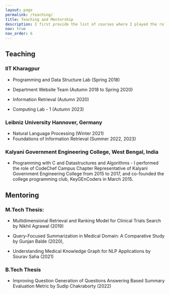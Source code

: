 ```yaml
---
layout: page
permalink: /teaching/
title: Teaching and Mentorship
description: I first provide the list of courses where I played the role of a Teaching Assistant at IIT Kharagpur, India and Leibniz University Hannover, Germany. Next, I describe my mentorship experience over 1 B.Tech and 3 M.Tech Thesis at IIT Kharagpur.
nav: true
nav_order: 6
---
```


## Teaching

### IIT Kharagpur

* Programming and Data Structure Lab (Spring 2018)

* Department Website Team (Autumn 2018 to Spring 2020)

* Information Retrieval (Autumn 2020)

* Computing Lab - 1 (Autumn 2023)

### Leibniz University Hannover, Germany

* Natural Language Processing (Winter 2021)
* Foundations of Information Retrieval (Summer 2022, 2023)

### Kalyani Government Engineering College, West Bengal, India

* Programming with C and Datastructures and Algorithms - I performed the role of CodeChef Campus Chapter Representative of Kalyani Government Engineering College from 2015 to 2017, and co-founded the college programming club, KeyGEnCoders in March 2015.

## Mentoring 

### M.Tech Thesis:

* Multidimensional Retrieval and Ranking Model for Clinical Trials Search by Nikhil Agrawal (2019)

* Query-Focused Summarization in Medical Domain: A Comparative Study by Gunjan Balde (2020), 

* Understanding Medical Knowledge Graph for NLP Applications by Sourav Saha (2021)

### B.Tech Thesis

* Improving Question Generation of Questions Answering Based Summary Evaluation Metric by Sudip Chakraborty (2022)
